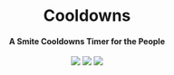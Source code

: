
<h1 align="center">Cooldowns</h1>
<h4 align="center">A Smite Cooldowns Timer for the People</h4>
<p align="center">  
    <a href="https://symfony.com/doc/4.0/reference/requirements.html"><img src="https://img.shields.io/badge/Symfony-4.0-orange.svg?style=for-the-badge"></a>
    <a href="http://www.php.net/"><img src="https://img.shields.io/badge/PHP-%5E7.1.3-orange.svg?style=for-the-badge"></a>
    <a href="#"><img src="https://img.shields.io/badge/Built%20With-Love-orange.svg?style=for-the-badge"></a>
</p>